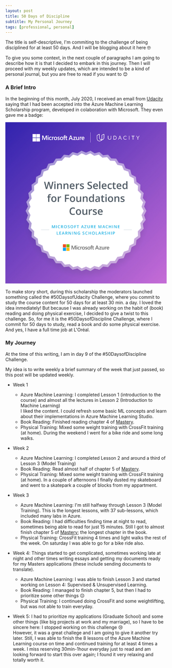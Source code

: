 ```yaml
---
layout: post
title: 50 Days of Discipline
subtitle: My Personal Journey
tags: [professional, personal]
---
```


The title is self-descriptive, I'm commiting to the challenge of being disciplined
for at least 50 days. And I will be blogging about it here :nerd_face:

To give you some context, in the next couple of paragraphs I am going to describe how it is that
I decided to embark in this journey. Then I will proceed with my weekly updates, which are intended
to be a kind of personal journal, but you are free to read if you want to :blush:

### A Brief Intro

In the beginning of this month, July 2020, I received an email from [Udacity](https://www.udacity.com/)
saying that I had been accepted into the Azure Machine Learning Scholarship program, developed in colaboration
with Microsoft. They even gave me a badge:

![Azure Machine Learning Scholarship Badge](/img/20200731/MicrosoftUdacityML_badge.jpg)

To make story short, during this scholarship the moderators launched something called the \#50DaysofUdacity Challenge,
where you commit to study the course content for 50 days for at least 30 min. a day. I loved the idea inmediately! But
because I was already working on the habit of (book) reading and doing physical exercise, I decided to give a twist
to this challenge. So, for me it is the \#50DaysofDiscipline Challenge, where I commit for 50 days to study, read a book
and do some physical exercise. And yes, I have a full time job at L'Oréal.

### My Journey

At the time of this writing, I am in day 9 of the \#50DaysofDiscipline Challenge.

My idea is to write weekly a brief summary of the week that just passed, so this post will be updated weekly.

* Week 1
    - Azure Machine Learning: I completed Lesson 1 (introduction to the course) and almost all the lectures in Lesson 2 (Introduction to Machine Learning) <br />
	I liked the content. I could refresh some basic ML concepts and learn about their implementations in Azure Machine Learning Studio.
	- Book Reading: Finished reading chapter 4 of [Mastery](https://www.amazon.com/dp/B009U1U2IU).
	- Physical Training: Mixed some weight training with CrossFit training (at home). During the weekend I went for a bike ride and some long walks.


* Week 2
    - Azure Machine Learning: I completed Lesson 2 and around a third of Lesson 3 (Model Training)
	- Book Reading: Read almost half of chapter 5 of [Mastery](https://www.amazon.com/dp/B009U1U2IU).
	- Physical Training: Mixed some weight training with CrossFit training (at home). In a couple of afternoons I finally dusted my skateboard and went to a skatepark a couple of blocks from my appartment.

	
* Week 3
    - Azure Machine Learning: I'm still halfway through Lesson 3 (Model Training). This is the longest lessons, with 37 sub-lessons, which included many labs in Azure.
	- Book Reading: I had difficulties finding time at night to read, sometimes being able to read for just 15 minutes. Still I got to almost finish chapter 5 of [Mastery](https://www.amazon.com/dp/B009U1U2IU); the longest chapter in the book.
	- Physical Training: CrossFit training 4 times and light walks the rest of the week. On saturday I was able to go for a bike ride also.

	
* Week 4: Things started to get complicated, sometimes working late at night and other times writing essays and getting my documents ready for my Masters applications (these include sending documents to translate).
    - Azure Machine Learning: I was able to finish Lesson 3 and started working on Lesson 4: Supervised & Unsupervised Learning.
	- Book Reading: I managed to finish chapter 5, but then I had to prioritize some other things :pensive:
	- Physical Training: I continued doing CrossFit and some weightlifting, but was not able to train everyday.
	
  
* Week 5: I had to prioritize my applications (Graduate School) and some other things (like big projects at work and my marriage), so I have to be sincere here: I stopped working on this challenge :cry: <br />
However, it was a great challege and I am going to give it another try later. Still, I was able to finish the 8 lessons of the Azure Machine Learning course on time and continued training for at least 4 times a week. I miss reserving 30min-1hour everyday just to read and am looking forward to start this over again; I found it very relaxing and totally worth it.